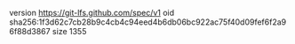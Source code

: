version https://git-lfs.github.com/spec/v1
oid sha256:1f3d62c7cb28b9c4cb4c94eed4b6db06bc922ac75f40d09fef6f2a96f88d3867
size 1355

